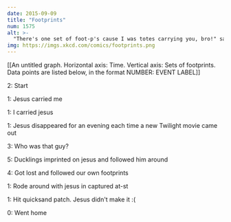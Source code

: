 ```yaml
---
date: 2015-09-09
title: "Footprints"
num: 1575
alt: >-
  "There's one set of foot-p's cause I was totes carrying you, bro!" said Jesus seconds before I punched him.
img: https://imgs.xkcd.com/comics/footprints.png
---
```

[[An untitled graph. Horizontal axis: Time. Vertical axis: Sets of footprints. Data points are listed below, in the format NUMBER: EVENT LABEL]]

2: Start

1: Jesus carried me

1: I carried jesus

1: Jesus disappeared for an evening each time a new Twilight movie came out

3: Who was that guy?

5: Ducklings imprinted on jesus and followed him around

4: Got lost and followed our own footprints

1: Rode around with jesus in captured at-st

1: Hit quicksand patch. Jesus didn't make it :(

0: Went home

